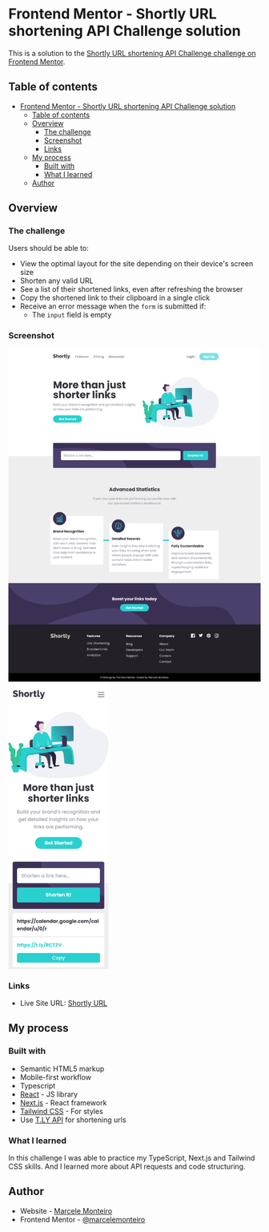 # Frontend Mentor - Shortly URL shortening API Challenge solution

This is a solution to the [Shortly URL shortening API Challenge challenge on Frontend Mentor](https://www.frontendmentor.io/challenges/url-shortening-api-landing-page-2ce3ob-G). 

## Table of contents

- [Frontend Mentor - Shortly URL shortening API Challenge solution](#frontend-mentor---shortly-url-shortening-api-challenge-solution)
  - [Table of contents](#table-of-contents)
  - [Overview](#overview)
    - [The challenge](#the-challenge)
    - [Screenshot](#screenshot)
    - [Links](#links)
  - [My process](#my-process)
    - [Built with](#built-with)
    - [What I learned](#what-i-learned)
  - [Author](#author)

## Overview

### The challenge

Users should be able to:

- View the optimal layout for the site depending on their device's screen size
- Shorten any valid URL
- See a list of their shortened links, even after refreshing the browser
- Copy the shortened link to their clipboard in a single click
- Receive an error message when the `form` is submitted if:
  - The `input` field is empty

### Screenshot

<div>
  <img align="top" width="600" src="./public/images/screenshot-desktop.png"/>
  <img align="top" width="200" src="./public/images/screenshot-mobile.png"/>
</div>

### Links

- Live Site URL: [Shortly URL](https://url-shortening-api-five-kappa.vercel.app/)

## My process

### Built with

- Semantic HTML5 markup
- Mobile-first workflow
- Typescript
- [React](https://reactjs.org/) - JS library
- [Next.js](https://nextjs.org/) - React framework
- [Tailwind CSS](https://tailwindcss.com/) - For styles
- Use [T.LY API](https://t.ly/docs) for shortening urls

### What I learned

In this challenge I was able to practice my TypeScript, Next.js and Tailwind CSS skills. And I learned more about API requests and code structuring. 

## Author

- Website - [Marcele Monteiro](https://marcelemonteiro.netlify.app)
- Frontend Mentor - [@marcelemonteiro](https://www.frontendmentor.io/profile/marcelemonteiro)
